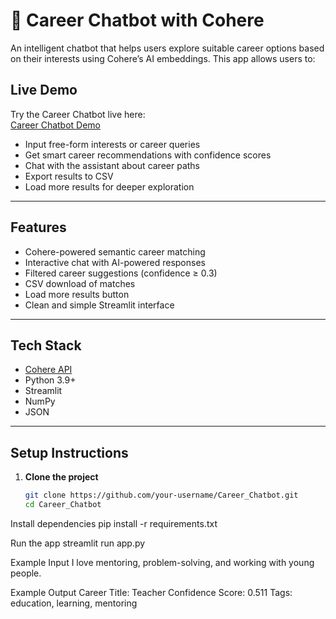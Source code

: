 # 🎯 Career Chatbot with Cohere

An intelligent chatbot that helps users explore suitable career options based on their interests using Cohere’s AI embeddings. This app allows users to:

## Live Demo

Try the Career Chatbot live here:  
[ Career Chatbot Demo](https://career-chatbot-mbxdcbsgk52w7z6qcq7w57.streamlit.app/)


-  Input free-form interests or career queries
-  Get smart career recommendations with confidence scores
-  Chat with the assistant about career paths
-  Export results to CSV
-  Load more results for deeper exploration

---

##  Features

-  Cohere-powered semantic career matching
-  Interactive chat with AI-powered responses
-  Filtered career suggestions (confidence ≥ 0.3)
- CSV download of matches
-  Load more results button
-  Clean and simple Streamlit interface

---

## Tech Stack

- [Cohere API](https://cohere.com/)
- Python 3.9+
- Streamlit
- NumPy
- JSON
---
##  Setup Instructions

1. **Clone the project**
   ```bash
   git clone https://github.com/your-username/Career_Chatbot.git
   cd Career_Chatbot

Install dependencies
pip install -r requirements.txt

Run the app
streamlit run app.py

 Example Input
I love mentoring, problem-solving, and working with young people.

Example Output
Career Title: Teacher
Confidence Score: 0.511
Tags: education, learning, mentoring
